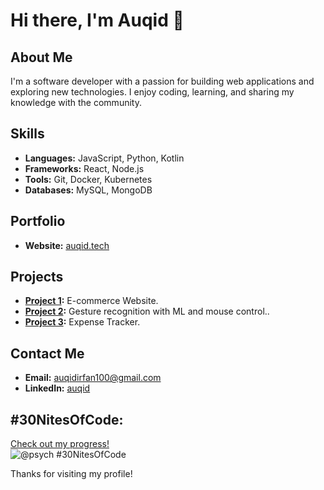 # Hi there, I'm Auqid 👋

## About Me
I'm a software developer with a passion for building web applications and exploring new technologies. I enjoy coding, learning, and sharing my knowledge with the community.

## Skills
- **Languages:** JavaScript, Python, Kotlin
- **Frameworks:** React, Node.js
- **Tools:** Git, Docker, Kubernetes
- **Databases:** MySQL, MongoDB
## Portfolio
- **Website:** [auqid.tech](https://www.auqid.tech)

## Projects
- **[Project 1](https://azshop.onrender.com/):** E-commerce Website.
- **[Project 2](https://github.com/auqid/Mouse-Control-Using-Hand-Gestures):** Gesture recognition with ML and mouse control..
- **[Project 3](https://github.com/auqid/expense-tracker):** Expense Tracker.

## Contact Me
- **Email:** auqidirfan100@gmail.com
- **LinkedIn:** [auqid](https://www.linkedin.com/in/auqid)
## #30NitesOfCode:
  [Check out my progress!](https://www.codedex.io/@psych/30-nites-of-code)  
  ![@psych #30NitesOfCode](https://www.codedex.io/api/petStatus?user=psych)

Thanks for visiting my profile!
  
